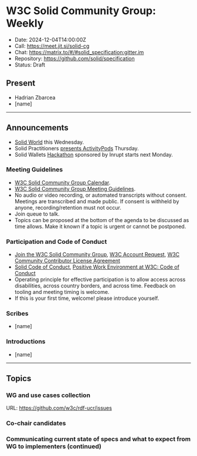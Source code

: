 # W3C Solid Community Group: Weekly

* Date: 2024-12-04T14:00:00Z
* Call: https://meet.jit.si/solid-cg
* Chat: https://matrix.to/#/#solid_specification:gitter.im
* Repository: https://github.com/solid/specification
* Status: Draft

## Present
* Hadrian Zbarcea
* [name]

---

## Announcements

* [Solid World](https://www.eventbrite.co.uk/e/solid-world-2024-tickets-827616191307) this Wednesday. 
* Solid Practitioners [presents ActivityPods](https://forum.solidproject.org/t/come-learn-about-activitypods/8317) Thursday.
* Solid Wallets [Hackathon](https://www.inrupt.com/event/solid-hackathon/home) sponsored by Inrupt starts next Monday.

### Meeting Guidelines
* [W3C Solid Community Group Calendar](https://www.w3.org/groups/cg/solid/calendar).
* [W3C Solid Community Group Meeting Guidelines](https://github.com/w3c-cg/solid/blob/main/meetings/README.md).
* No audio or video recording, or automated transcripts without consent. Meetings are transcribed and made public. If consent is withheld by anyone, recording/retention must not occur.
* Join queue to talk.
* Topics can be proposed at the bottom of the agenda to be discussed as time allows. Make it known if a topic is urgent or cannot be postponed.

### Participation and Code of Conduct
* [Join the W3C Solid Community Group](https://www.w3.org/community/solid/join), [W3C Account Request](http://www.w3.org/accounts/request), [W3C Community Contributor License Agreement](https://www.w3.org/community/about/agreements/cla/)
* [Solid Code of Conduct](https://github.com/solid/process/blob/main/code-of-conduct.md), [Positive Work Environment at W3C: Code of Conduct](https://www.w3.org/policies/code-of-conduct/)
* Operating principle for effective participation is to allow access across disabilities, across country borders, and across time. Feedback on tooling and meeting timing is welcome.
* If this is your first time, welcome! please introduce yourself.


### Scribes
* [name]

### Introductions
* [name]

---

## Topics

### WG and use cases collection
URL: https://github.com/w3c/rdf-ucr/issues

### Co-chair candidates

### Communicating current state of specs and what to expect from WG to implementers (continued)

